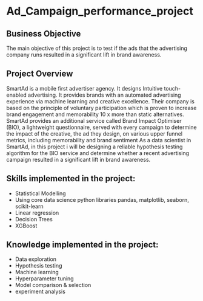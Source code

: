 # Ad_Campaign_performance_project
## Business Objective
  The main objective of this project is to test if the ads that the advertising company runs resulted in a significant lift in brand awareness.
## Project Overview
  SmartAd is a mobile first advertiser agency. It designs Intuitive touch-enabled advertising. It provides brands with an automated advertising experience via machine learning and   creative excellence. Their company is based on the principle of voluntary participation which is proven to increase brand engagement and memorability 10 x more than static         alternatives. 
  SmartAd provides an additional service called Brand Impact Optimiser (BIO), a lightweight questionnaire, served with every campaign to determine the impact of the creative, the   ad they design, on various upper funnel metrics, including memorability and brand sentiment
  As a data scientist in SmartAd, in this project i will be designing a reliable hypothesis testing  algorithm for the BIO service and determine whether a recent advertising         campaign resulted in a significant lift in brand awareness.
## Skills implemented in the project:
* Statistical Modelling
* Using core data science python libraries pandas, matplotlib, seaborn, scikit-learn 
* Linear regression
* Decision Trees 
* XGBoost


## Knowledge implemented in the project:
* Data exploration
* Hypothesis testing
* Machine learning 
* Hyperparameter tuning
* Model comparison & selection
* experiment analysis

